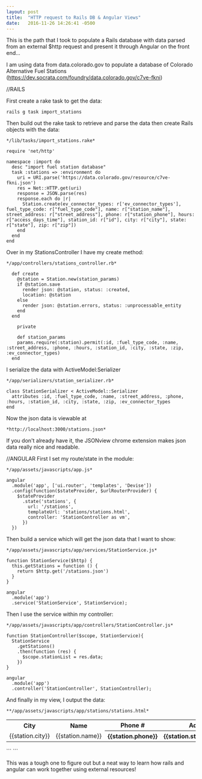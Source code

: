 ```yaml
---
layout: post
title:  "HTTP request to Rails DB & Angular Views"
date:   2016-11-26 14:26:41 -0500
---
```



This is the path that I took to populate a Rails database with data parsed from an external $http request and present it through Angular on the front end...

I am using data from data.colorado.gov to populate a database of Colorado Alternative Fuel Stations (https://dev.socrata.com/foundry/data.colorado.gov/c7ve-fkni)

//RAILS

First create a rake task to get the data:

```
rails g task import_stations 
```

Then build out the rake task to retrieve and parse the data then create Rails objects with the data:

```
*/lib/tasks/import_stations.rake*

require 'net/http'

namespace :import do
  desc "import fuel station database"
  task :stations => :environment do
    uri = URI.parse('https://data.colorado.gov/resource/c7ve-fkni.json')
    res = Net::HTTP.get(uri)
    response = JSON.parse(res)
    response.each do |r|
      Station.create(ev_connector_types: r['ev_connector_types'], fuel_type_code: r["fuel_type_code"], name: r["station_name"], street_address: r["street_address"], phone: r["station_phone"], hours: r["access_days_time"], station_id: r["id"], city: r["city"], state: r["state"], zip: r["zip"])
    end
  end
end
```

Over in my StationsController I have my create method:
```
*/app/controllers/stations_controller.rb*

  def create
    @station = Station.new(station_params)
    if @station.save
      render json: @station, status: :created,
      location: @station
    else
      render json: @station.errors, status: :unprocessable_entity
    end
  end
	
	private
	
	def station_params
    params.require(:station).permit(:id, :fuel_type_code, :name, :street_address, :phone, :hours, :station_id, :city, :state, :zip, :ev_connector_types)
  end
```

I serialize the data with ActiveModel:Serializer
```
*/app/serializers/station_serializer.rb*

class StationSerializer < ActiveModel::Serializer
  attributes :id, :fuel_type_code, :name, :street_address, :phone, :hours, :station_id, :city, :state, :zip, :ev_connector_types
end

```

Now the json data is viewable at 
```
*http://localhost:3000/stations.json*
```
 If you don't already have it, the JSONview chrome extension makes json data really nice and readable.  
 
//ANGULAR
First I set my route/state in the module:
```
*/app/assets/javascripts/app.js*

angular
  .module('app', ['ui.router', 'templates', 'Devise'])
  .config(function($stateProvider, $urlRouterProvider) {
    $stateProvider
      .state('stations', {
        url: '/stations',
        templateUrl: 'stations/stations.html',
        controller: 'StationController as vm',
      })  
  })
```

Then build a service which will get the json data that I want to show:
```
*/app/assets/javascripts/app/services/StationService.js*

function StationService($http) {
  this.getStations = function () {
    return $http.get('/stations.json')
  }
}

angular
  .module('app')
  .service('StationService', StationService);
```

Then I use the service within my controller:
```
*/app/assets/javascripts/app/controllers/StationController.js*

function StationController($scope, StationService){
  StationService
    .getStations()
    .then(function (res) {
      $scope.stationList = res.data;
    })
}

angular
  .module('app')
  .controller('StationController', StationController);
```

And finally in my view, I output the data:
```
**/app/assets/javascripts/app/stations/stations.html*
```

<div ng-controller="StationController">
  <table>
    <th>City</th>
    <th>Name</th>
    <th>Phone #</th>
    <th>Address</th>
    <th>Business Hours</th>
    <th>EV Connector Types</th>
    <th>Fuel Type</th>
    <tr ng-repeat="station in stationList">
      <td>{{station.city}}</td>
      <td>{{station.name}}</a></td>
      <th>{{station.phone}}</th>
      <th>{{station.street_address}}</th>
      <td>{{station.hours}}</td>
      <td>{{station.ev_connector_types}}</td>
      <td>{{station.fuel_type_code}}</td>
    </tr>
  </table>
</div>
```
```

This was a tough one to figure out but a neat way to learn how rails and angular can work together using external resources!



